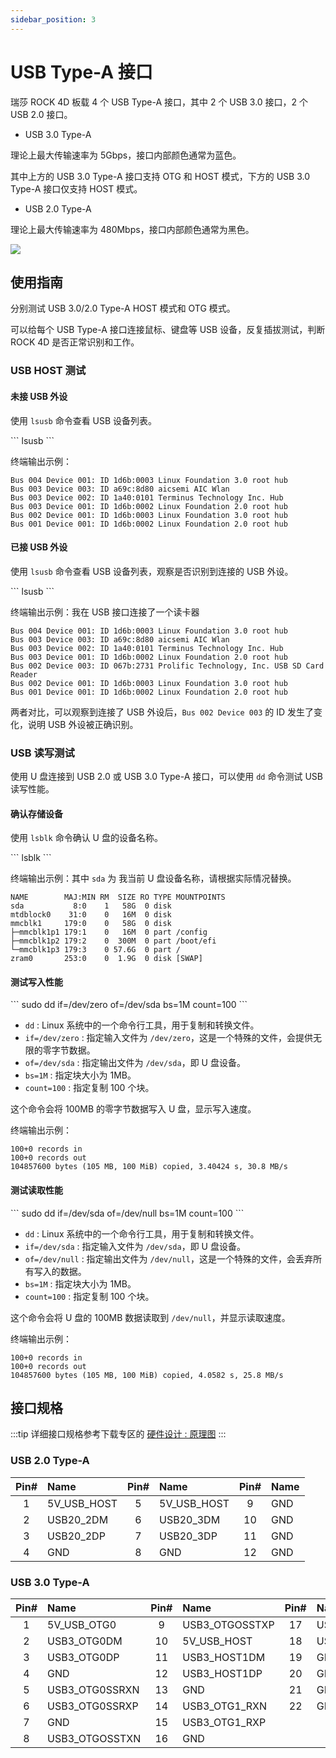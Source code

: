 ```yaml
---
sidebar_position: 3
---
```


# USB Type-A 接口

瑞莎 ROCK 4D 板载 4 个 USB Type-A 接口，其中 2 个 USB 3.0 接口，2 个 USB 2.0 接口。

- USB 3.0 Type-A

理论上最大传输速率为 5Gbps，接口内部颜色通常为蓝色。

其中上方的 USB 3.0 Type-A 接口支持 OTG 和 HOST 模式，下方的 USB 3.0 Type-A 接口仅支持 HOST 模式。

- USB 2.0 Type-A

理论上最大传输速率为 480Mbps，接口内部颜色通常为黑色。

<div style={{textAlign: 'center'}}>
  <img src="/img/rock4/4d/rock4d-typea.webp" style={{width: '100%', maxWidth: '1200px'}} />
</div>

## 使用指南

分别测试 USB 3.0/2.0 Type-A HOST 模式和 OTG 模式。

可以给每个 USB Type-A 接口连接鼠标、键盘等 USB 设备，反复插拔测试，判断 ROCK 4D 是否正常识别和工作。

### USB HOST 测试

#### 未接 USB 外设

使用 `lsusb` 命令查看 USB 设备列表。

<NewCodeBlock tip="radxa@radxa-4d$" type="device">
```
lsusb
```
</NewCodeBlock>

终端输出示例：

```
Bus 004 Device 001: ID 1d6b:0003 Linux Foundation 3.0 root hub
Bus 003 Device 003: ID a69c:8d80 aicsemi AIC Wlan
Bus 003 Device 002: ID 1a40:0101 Terminus Technology Inc. Hub
Bus 003 Device 001: ID 1d6b:0002 Linux Foundation 2.0 root hub
Bus 002 Device 001: ID 1d6b:0003 Linux Foundation 3.0 root hub
Bus 001 Device 001: ID 1d6b:0002 Linux Foundation 2.0 root hub
```

#### 已接 USB 外设

使用 `lsusb` 命令查看 USB 设备列表，观察是否识别到连接的 USB 外设。

<NewCodeBlock tip="radxa@radxa-4d$" type="device">
```
lsusb
```
</NewCodeBlock>

终端输出示例：我在 USB 接口连接了一个读卡器

```
Bus 004 Device 001: ID 1d6b:0003 Linux Foundation 3.0 root hub
Bus 003 Device 003: ID a69c:8d80 aicsemi AIC Wlan
Bus 003 Device 002: ID 1a40:0101 Terminus Technology Inc. Hub
Bus 003 Device 001: ID 1d6b:0002 Linux Foundation 2.0 root hub
Bus 002 Device 003: ID 067b:2731 Prolific Technology, Inc. USB SD Card Reader
Bus 002 Device 001: ID 1d6b:0003 Linux Foundation 3.0 root hub
Bus 001 Device 001: ID 1d6b:0002 Linux Foundation 2.0 root hub
```

两者对比，可以观察到连接了 USB 外设后，`Bus 002 Device 003` 的 ID 发生了变化，说明 USB 外设被正确识别。

### USB 读写测试

使用 U 盘连接到 USB 2.0 或 USB 3.0 Type-A 接口，可以使用 `dd` 命令测试 USB 读写性能。

#### 确认存储设备

使用 `lsblk` 命令确认 U 盘的设备名称。

<NewCodeBlock tip="radxa@radxa-4d$" type="device">
```
lsblk
```
</NewCodeBlock>

终端输出示例：其中 `sda` 为 我当前 U 盘设备名称，请根据实际情况替换。

```
NAME        MAJ:MIN RM  SIZE RO TYPE MOUNTPOINTS
sda           8:0    1   58G  0 disk
mtdblock0    31:0    0   16M  0 disk
mmcblk1     179:0    0   58G  0 disk
├─mmcblk1p1 179:1    0   16M  0 part /config
├─mmcblk1p2 179:2    0  300M  0 part /boot/efi
└─mmcblk1p3 179:3    0 57.6G  0 part /
zram0       253:0    0  1.9G  0 disk [SWAP]
```

#### 测试写入性能

<NewCodeBlock tip="radxa@radxa-4d$" type="device">
```
sudo dd if=/dev/zero of=/dev/sda bs=1M count=100
```
</NewCodeBlock>

- `dd` : Linux 系统中的一个命令行工具，用于复制和转换文件。
- `if=/dev/zero` : 指定输入文件为 `/dev/zero`，这是一个特殊的文件，会提供无限的零字节数据。
- `of=/dev/sda` : 指定输出文件为 `/dev/sda`，即 U 盘设备。
- `bs=1M` : 指定块大小为 1MB。
- `count=100` : 指定复制 100 个块。

这个命令会将 100MB 的零字节数据写入 U 盘，显示写入速度。

终端输出示例：

```
100+0 records in
100+0 records out
104857600 bytes (105 MB, 100 MiB) copied, 3.40424 s, 30.8 MB/s
```

#### 测试读取性能

<NewCodeBlock tip="radxa@radxa-4d$" type="device">
```
sudo dd if=/dev/sda of=/dev/null bs=1M count=100
```
</NewCodeBlock>

- `dd` : Linux 系统中的一个命令行工具，用于复制和转换文件。
- `if=/dev/sda` : 指定输入文件为 `/dev/sda`，即 U 盘设备。
- `of=/dev/null` : 指定输出文件为 `/dev/null`，这是一个特殊的文件，会丢弃所有写入的数据。
- `bs=1M` : 指定块大小为 1MB。
- `count=100` : 指定复制 100 个块。

这个命令会将 U 盘的 100MB 数据读取到 `/dev/null`，并显示读取速度。

终端输出示例：

```
100+0 records in
100+0 records out
104857600 bytes (105 MB, 100 MiB) copied, 4.0582 s, 25.8 MB/s
```

## 接口规格

:::tip
详细接口规格参考下载专区的 [硬件设计 : 原理图](../download)
:::

### USB 2.0 Type-A

| Pin# | Name        | Pin# | Name        | Pin# | Name |
| :--: | :---------- | :--: | :---------- | :--: | :--- |
|  1   | 5V_USB_HOST |  5   | 5V_USB_HOST |  9   | GND  |
|  2   | USB20_2DM   |  6   | USB20_3DM   |  10  | GND  |
|  3   | USB20_2DP   |  7   | USB20_3DP   |  11  | GND  |
|  4   | GND         |  8   | GND         |  12  | GND  |

### USB 3.0 Type-A

| Pin# | Name           | Pin# | Name           | Pin# | Name          |
| :--: | :------------- | :--: | :------------- | :--: | :------------ |
|  1   | 5V_USB_OTG0    |  9   | USB3_OTGOSSTXP |  17  | USB3_OTG1_TXN |
|  2   | USB3_OTG0DM    |  10  | 5V_USB_HOST    |  18  | USB3_OTG1_TXP |
|  3   | USB3_OTG0DP    |  11  | USB3_HOST1DM   |  19  | GND           |
|  4   | GND            |  12  | USB3_HOST1DP   |  20  | GND           |
|  5   | USB3_OTG0SSRXN |  13  | GND            |  21  | GND           |
|  6   | USB3_OTG0SSRXP |  14  | USB3_OTG1_RXN  |  22  | GND           |
|  7   | GND            |  15  | USB3_OTG1_RXP  |      |               |
|  8   | USB3_OTGOSSTXN |  16  | GND            |      |               |
